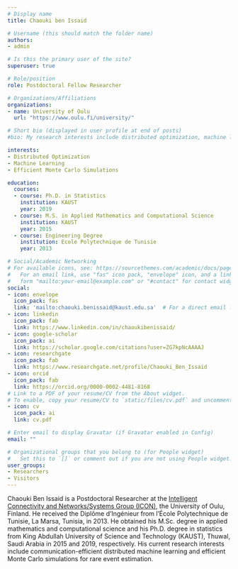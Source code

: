 ```yaml
---
# Display name
title: Chaouki ben Issaid

# Username (this should match the folder name)
authors:
- admin

# Is this the primary user of the site?
superuser: true

# Role/position
role: Postdoctoral Fellow Researcher

# Organizations/Affiliations
organizations:
- name: University of Oulu
  url: "https://www.oulu.fi/university/"

# Short bio (displayed in user profile at end of posts)
#bio: My research interests include distributed optimization, machine learning and efficient Monte Carlo simulations..

interests:
- Distributed Optimization
- Machine Learning
- Efficient Monte Carlo Simulations

education:
  courses:
  - course: Ph.D. in Statistics
    institution: KAUST
    year: 2019
  - course: M.S. in Applied Mathematics and Computational Science
    institution: KAUST
    year: 2015
  - course: Engineering Degree
    institution: Ecole Polytechnique de Tunisie
    year: 2013

# Social/Academic Networking
# For available icons, see: https://sourcethemes.com/academic/docs/page-builder/#icons
#   For an email link, use "fas" icon pack, "envelope" icon, and a link in the
#   form "mailto:your-email@example.com" or "#contact" for contact widget.
social:
- icon: envelope
  icon_pack: fas
  link: 'mailto:chaouki.benissaid@kaust.edu.sa'  # For a direct email link, use "mailto:test@example.org".
- icon: linkedin
  icon_pack: fab
  link: https://www.linkedin.com/in/chaoukibenissaid/
- icon: google-scholar
  icon_pack: ai
  link: https://scholar.google.com/citations?user=ZG7kpNcAAAAJ
- icon: researchgate
  icon_pack: fab
  link: https://www.researchgate.net/profile/Chaouki_Ben_Issaid
- icon: orcid
  icon_pack: fab
  link: https://orcid.org/0000-0002-4481-8168
# Link to a PDF of your resume/CV from the About widget.
# To enable, copy your resume/CV to `static/files/cv.pdf` and uncomment the lines below.
- icon: cv
  icon_pack: ai
  link: cv.pdf

# Enter email to display Gravatar (if Gravatar enabled in Config)
email: ""

# Organizational groups that you belong to (for People widget)
#   Set this to `[]` or comment out if you are not using People widget.
user_groups:
- Researchers
- Visitors
---
```


Chaouki Ben Issaid is a Postdoctoral Researcher at the [Intelligent Connectivity and Networks/Systems Group (ICON)](https://sites.google.com/view/dr-mehdi-bennis/home), the University of Oulu, Finland. He received the Diplôme d’Ingénieur from l’École Polytechnique de Tunisie, La Marsa, Tunisia,
in 2013. He obtained his M.Sc. degree in applied mathematics and computational science and his Ph.D. degree in statistics from King Abdullah University of Science and Technology (KAUST), Thuwal, Saudi Arabia in 2015 and 2019, respectively. His current research interests include communication-efficient distributed machine learning and efficient Monte Carlo simulations for rare event estimation.
